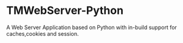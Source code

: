 # TMWebServer-Python
A Web Server Application based on Python with in-build support for caches,cookies and session.

